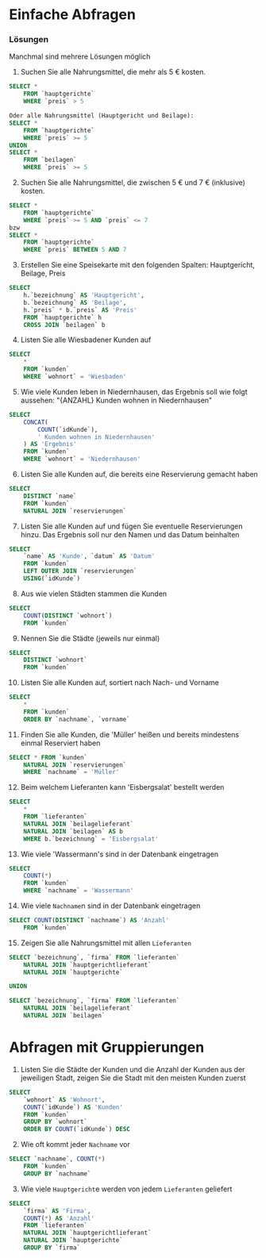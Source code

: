 # Einfache Abfragen
### Lösungen
Manchmal sind mehrere Lösungen möglich
1. Suchen Sie alle Nahrungsmittel, die mehr als 5 € kosten.
```SQL
SELECT *
    FROM `hauptgerichte`
    WHERE `preis` > 5

Oder alle Nahrungsmittel (Hauptgericht und Beilage):
SELECT *
    FROM `hauptgerichte`
    WHERE `preis` >= 5
UNION
SELECT *
    FROM `beilagen`
    WHERE `preis` >= 5
```

2. Suchen Sie alle Nahrungsmittel, die zwischen 5 € und 7 € (inklusive) kosten.
```SQL
SELECT *
    FROM `hauptgerichte`
    WHERE `preis` >= 5 AND `preis` <= 7
bzw
SELECT *
    FROM `hauptgerichte`
    WHERE `preis` BETWEEN 5 AND 7
```

3. Erstellen Sie eine Speisekarte mit den folgenden Spalten: Hauptgericht, Beilage, Preis
```SQL
SELECT
    h.`bezeichnung` AS 'Hauptgericht',
    b.`bezeichnung` AS 'Beilage',
    h.`preis` * b.`preis` AS 'Preis'
    FROM `hauptgerichte` h
    CROSS JOIN `beilagen` b
```

4. Listen Sie alle Wiesbadener Kunden auf
```SQL
SELECT
    *
    FROM `kunden`
    WHERE `wohnort` = 'Wiesbaden'
```

5. Wie viele Kunden leben in Niedernhausen, das Ergebnis soll wie folgt aussehen: "{ANZAHL} Kunden wohnen in Niedernhausen"
```SQL
SELECT
    CONCAT(
        COUNT(`idKunde`),
        ' Kunden wohnen in Niedernhausen'
    ) AS 'Ergebnis'
    FROM `kunden`
    WHERE `wohnort` = 'Niedernhausen'
```

6. Listen Sie alle Kunden auf, die bereits eine Reservierung gemacht haben
```SQL
SELECT
    DISTINCT `name`
    FROM `kunden`
    NATURAL JOIN `reservierungen`
```

7. Listen Sie alle Kunden auf und fügen Sie eventuelle Reservierungen hinzu. Das Ergebnis soll nur den Namen und das Datum beinhalten
```SQL
SELECT
    `name` AS 'Kunde', `datum` AS 'Datum'
    FROM `kunden`
    LEFT OUTER JOIN `reservierungen`
    USING(`idKunde`)
```

8. Aus wie vielen Städten stammen die Kunden
```SQL
SELECT
    COUNT(DISTINCT `wohnort`)
    FROM `kunden`
```

9. Nennen Sie die Städte (jeweils nur einmal)
```SQL
SELECT
    DISTINCT `wohnort`
    FROM `kunden`
```

10. Listen Sie alle Kunden auf, sortiert nach Nach- und Vorname
```SQL
SELECT
    *
    FROM `kunden`
    ORDER BY `nachname`, `vorname`
```

11. Finden Sie alle Kunden, die 'Müller' heißen und bereits mindestens einmal Reserviert haben
```SQL
SELECT * FROM `kunden`
	NATURAL JOIN `reservierungen`
    WHERE `nachname` = 'Müller'
```

12. Beim welchem Lieferanten kann 'Eisbergsalat' bestellt werden
```SQL
SELECT
	*
    FROM `lieferanten`
    NATURAL JOIN `beilagelieferant`
    NATURAL JOIN `beilagen` AS b
    WHERE b.`bezeichnung` = 'Eisbergsalat'
```

13. Wie viele 'Wassermann's sind in der Datenbank eingetragen
```SQL
SELECT
    COUNT(*)
    FROM `kunden`
    WHERE `nachname` = 'Wassermann'
```
14. Wie viele `Nachname`n sind in der Datenbank eingetragen
```SQL
SELECT COUNT(DISTINCT `nachname`) AS 'Anzahl'
	FROM `kunden`
```

15. Zeigen Sie alle Nahrungsmittel mit allen `Lieferanten`
```SQL
SELECT `bezeichnung`, `firma` FROM `lieferanten`
	NATURAL JOIN `hauptgerichtlieferant`
    NATURAL JOIN `hauptgerichte`

UNION

SELECT `bezeichnung`, `firma` FROM `lieferanten`
	NATURAL JOIN `beilagelieferant`
    NATURAL JOIN `beilagen`
```
# Abfragen mit Gruppierungen
1. Listen Sie die Städte der Kunden und die Anzahl der Kunden aus der jeweiligen Stadt, zeigen Sie die Stadt mit den meisten Kunden zuerst
```SQL
SELECT
    `wohnort` AS 'Wohnort',
    COUNT(`idKunde`) AS 'Kunden'
    FROM `kunden`
    GROUP BY `wohnort`
    ORDER BY COUNT(`idKunde`) DESC
```

2. Wie oft kommt jeder `Nachname` vor
```SQL
SELECT `nachname`, COUNT(*)
	FROM `kunden`
	GROUP BY `nachname`
```

3. Wie viele `Hauptgericht`e werden von jedem `Lieferanten` geliefert
```SQL
SELECT
    `firma` AS 'Firma',
    COUNT(*) AS 'Anzahl'
    FROM `lieferanten`
    NATURAL JOIN `hauptgerichtlieferant`
    NATURAL JOIN `hauptgerichte`
    GROUP BY `firma`
```
